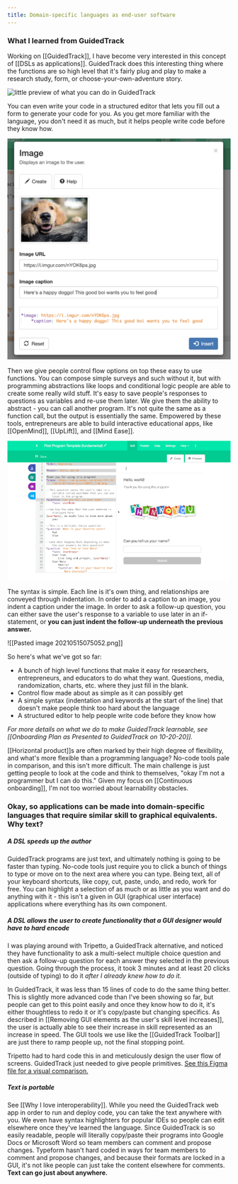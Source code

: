 ```yaml
---
title: Domain-specific languages as end-user software
---
```

### What I learned from GuidedTrack

Working on [[GuidedTrack]], I have become very interested in this concept of [[DSLs as applications]]. GuidedTrack does this interesting thing where the functions are so high level that it's fairly plug and play to make a research study, form, or choose-your-own-adventure story.

![little preview of what you can do in GuidedTrack](/assets/blogpics/debugger-lite.gif)

You can even write your code in a structured editor that lets you fill out a form to generate your code for you. As you get more familiar with the language, you don't need it as much, but it helps people write code before they know how.

![editing an image in the toolbar](/assets/blogpics/guidedtrack-image-toolbar.png)

Then we give people control flow options on top these easy to use functions. You can compose simple surveys and such without it, but with programming abstractions like loops and conditional logic people are able to create some really wild stuff. It's easy to save people's responses to questions as variables and re-use them later. We give them the ability to abstract - you can call another program. It's not quite the same as a function call, but the output is essentially the same. Empowered by these tools, entrepreneurs are able to build interactive educational apps, like [[OpenMind]], [[UpLift]], and [[Mind Ease]]. 

![little preview of what you can do in GuidedTrack](/assets/blogpics/debugger.gif)

The syntax is simple. Each line is it's own thing, and relationships are conveyed through indentation. In order to add a caption to an image, you indent a caption under the image. In order to ask a follow-up question, you can either save the user's response to a variable to use later in an if-statement, or **you can just indent the follow-up underneath the previous answer.**

![[Pasted image 20210515075052.png]]

So here's what we've got so far:
- A bunch of high level functions that make it easy for researchers, entrepreneurs, and educators to do what they want. Questions, media, randomization, charts, etc. where they just fill in the blank.
- Control flow made about as simple as it can possibly get
- A simple syntax (indentation and keywords at the start of the line) that doesn't make people think too hard about the language
- A structured editor to help people write code before they know how

*For more details on what we do to make GuidedTrack learnable, see [[Onboarding Plan as Presented to GuidedTrack on 10-20-20]].*

[[Horizontal product]]s are often marked by their high degree of flexibility, and what's more flexible than a programming language? No-code tools pale in comparison, and this isn't more difficult. The main challenge is just getting people to look at the code and think to themselves, "okay I'm not a programmer but I can do this." Given my focus on [[Continuous onboarding]], I'm not too worried about learnability obstacles.

### Okay, so applications can be made into domain-specific languages that require similar skill to graphical equivalents. Why text?

##### A DSL speeds up the author

GuidedTrack programs are just text, and ultimately nothing is going to be faster than typing. No-code tools just require you to click a bunch of things to type or move on to the next area where you can type. Being text, all of your keyboard shortcuts, like copy, cut, paste, undo, and redo, work for free. You can highlight a selection of as much or as little as you want and do anything with it - this isn't a given in GUI (graphical user interface) applications where everything has its own component.

##### A DSL allows the user to create functionality that a GUI designer would have to hard encode

I was playing around with Tripetto, a GuidedTrack alternative, and noticed they have functionality to ask a multi-select multiple choice question and then ask a follow-up question for each answer they selected in the previous question. Going through the process, it took 3 minutes and at least 20 clicks (outside of typing) to do it *after I already knew how to do it.*

In GuidedTrack, it was less than 15 lines of code to do the same thing better. This is slightly more advanced code than I've been showing so far, but people can get to this point easily and once they know how to do it, it's either thoughtless to redo it or it's copy/paste but changing specifics. As described in [[Removing GUI elements as the user's skill level increases]], the user is actually able to see their increase in skill represented as an increase in speed. The GUI tools we use like the [[GuidedTrack Toolbar]] are just there to ramp people up, not the final stopping point.

Tripetto had to hard code this in and meticulously design the user flow of screens. GuidedTrack just needed to give people primitives. [See this Figma file for a visual comparison.](https://www.figma.com/file/dTePTU7khNGg53ho1pbH8S/DSL-vs.-GUI-Speed-Comparison?node-id=0%3A1)

##### Text is portable

See [[Why I love interoperability]]. While you need the GuidedTrack web app in order to run and deploy code, you can take the text anywhere with you. We even have syntax highlighters for popular IDEs so people can edit elsewhere once they've learned the language. Since GuidedTrack is so easily readable, people will literally copy/paste their programs into Google Docs or Microsoft Word so team members can comment and propose changes. Typeform hasn't hard coded in ways for team members to comment and propose changes, and because their formats are locked in a GUI, it's not like people can just take the content elsewhere for comments. **Text can go just about anywhere.**